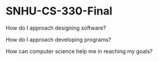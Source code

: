 # SNHU-CS-330-Final

How do I approach designing software?

How do I approach developing programs?

How can computer science help me in reaching my goals?
